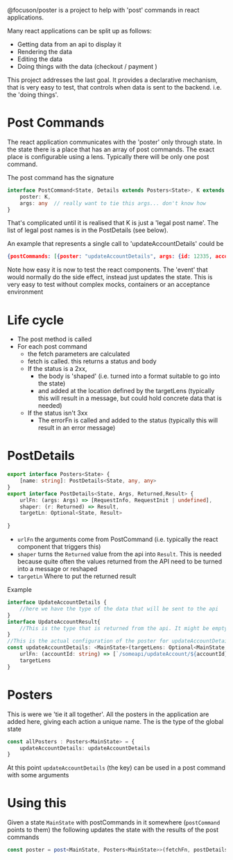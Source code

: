 @focuson/poster is a project to help with 'post' commands in react applications.

Many react applications can be split up as follows:

* Getting data from an api to display it
* Rendering the data
* Editing the data
* Doing things with the data (checkout / payment )

This project addresses the last goal. It provides a declarative mechanism, that is very easy to test, that controls when
data is sent to the backend. i.e. the 'doing things'.

# Post Commands

The react application communicates with the 'poster' only through state. In the state there is a place that has an array
of post commands. The exact place is configurable using a lens. Typically there will be only one post command.

The post command has the signature

```typescript
interface PostCommand<State, Details extends Posters<State>, K extends keyof Details> {
    poster: K,
    args: any  // really want to tie this args... don't know how
}
```

That's complicated until it is realised that K is just a 'legal post name'. The list of legal post names is in the
PostDetails (see below).

An example that represents a single call to 'updateAccountDetails' could be

```json lines
{postCommands: [{poster: "updateAccountDetails", args: {id: 12335, accounDetails: {some: "accountDetails"}}}]}
```

Note how easy it is now to test the react components. The 'event' that would normally do the side effect, instead just
updates the state. This is very easy to test without complex mocks, containers or an acceptance environment

# Life cycle

* The post method is called
* For each post command 
  * the fetch parameters are calculated
  * fetch is called. this returns a status and body
  * If the status is a 2xx, 
    * the body is 'shaped' (i.e. turned into a format suitable to go into the state)
    * and added at the location defined by the targetLens (typically this will result in a message, but could hold concrete data that is needed)
  * If the status isn't 3xx
    * The errorFn is called and added to the status (typically this will result in an error message)


# PostDetails

```typescript
export interface Posters<State> {
    [name: string]: PostDetails<State, any, any>
}
export interface PostDetails<State, Args, Returned,Result> {
    urlFn: (args: Args) => [RequestInfo, RequestInit | undefined],
    shaper: (r: Returned) => Result,
    targetLn: Optional<State, Result> 
  
}
```
* `urlFn` the arguments come from PostCommand (i.e. typically the react component that triggers this)
* `shaper` turns the `Returned` value from the api into `Result`. This is needed because quite often the values returned from the API need to be turned into a message or reshaped
* `targetLn` Where to put the returned result

Example

```typescript
interface UpdateAccountDetails {
    //here we have the type of the data that will be sent to the api
}
interface UpdateAccountResult{
    //This is the type that is returned from the api. It might be empty, or it might has a message like 'succeeded'
}
//This is the actual configuration of the poster for updateAccountDetails
const updateAccountDetails: <MainState>(targetLens: Optional<MainState, UpdateAccountResult>) PostDetails<MainState, String, UpdateAccountDetails> = {
    urlFn: (accountId: string) => [`/someapi/updateAccount/${accountId}`, { method: 'post' }],
    targetLens
}

```

# Posters

This is were we 'tie it all together'. All the posters in the application are added here, giving each action a unique name. The <MainState> is the type of 
the global state

```typescript
const allPosters : Posters<MainState> = {
    updateAccountDetails: updateAccountDetails
}
```
At this point `updateAccountDetails` (the key) can be used in a post command with some arguments


# Using this

Given a state `MainState` with postCommands in it somewhere (`postCommand` points to them) the following updates the state with the results of the post commands

```typescript
const poster = post<MainState, Posters<MainState>>(fetchFn, postDetails, postCommandsL, () => fail(), postDebugL)
```


